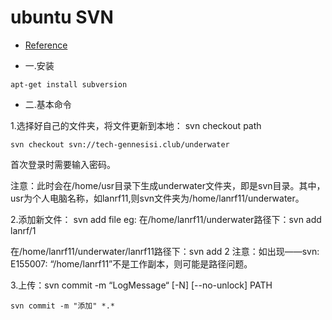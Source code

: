 # ubuntu SVN
- [Reference](https://blog.csdn.net/sinat_34322082/article/details/80310751)

- 一.安装
```shell
apt-get install subversion
```
- 二.基本命令

1.选择好自己的文件夹，将文件更新到本地： svn checkout path
```shell
svn checkout svn://tech-gennesisi.club/underwater 
```
首次登录时需要输入密码。

注意：此时会在/home/usr目录下生成underwater文件夹，即是svn目录。其中，usr为个人电脑名称，如lanrf11,则svn文件夹为/home/lanrf11/underwater。

2.添加新文件： svn add file
eg:
在/home/lanrf11/underwater路径下：svn add lanrf/1

在/home/lanrf11/underwater/lanrf11路径下：svn add 2
注意：如出现——svn: E155007: “/home/lanrf11”不是工作副本，则可能是路径问题。



3.上传：svn commit -m “LogMessage“ [-N] [--no-unlock] PATH
```shell
svn commit -m "添加" *.*
```
